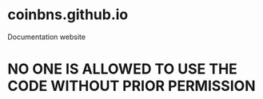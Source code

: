 # coinbns.github.io
Documentation website


# NO ONE IS ALLOWED TO USE THE CODE WITHOUT PRIOR PERMISSION

